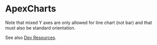 # ApexCharts


Note that mixed Y axes are only allowed for line chart (not bar) and that must also be standard orientation.

See also [Dev Resources](https://michaelcurrin.github.io/dev-resources/resources/javascript/packages/dataviz/apex-charts/).
